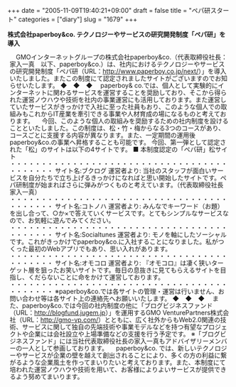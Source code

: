 +++
date = "2005-11-09T19:40:21+09:00"
draft = false
title = "ペパ研スタート"
categories = ["diary"]
slug = "1679"
+++

<b>株式会社paperboy&amp;co. テクノロジーやサービスの研究開発制度「ペパ研」を導入</b>
<div style="line-height:16px; margin:10px 5px 10px 5px;">
　GMOインターネットグループの株式会社paperboy&co.（代表取締役社長：家入一真　以下、paperboy&co.）は、社内におけるテクノロジーやサービスの研究開発制度「ペパ研（URL：<a href="http://www.paperboy.co.jp/next/" target="_blank">http://www.paperboy.co.jp/next/</a>）」を導入いたしました。またこの制度にて認定されましたサイトがございますのでお知らせいたします。
◆　◆　◆
　paperboy& co.では、個人として実験的にインターネットに関わるサービスを運営することを奨励しており、そこから得られた運営ノウハウや技術を社内の事業運営にも活用しております。また運営していたサービスがきっかけで入社に至った社員もおり、このような個人での取組みもこれからIT産業を牽引できる事業や人材育成の場になるものと考えております。
　今回、このような個人の取組みを奨励するための社内制度を設けることといたしました。この制度は、松・竹・梅からなる3つのコースがあり、コースごとに支援する内容が異なります。また、一定期間の運用後paperboy&co.の事業へ昇格することも可能です。
今回、第一弾として認定された「松」のサイトは以下の4サイトです。
■ 本制度認定の「ペパ研」松サイト
・・・・・・・・・・・・・・・・・・・・・・・・・・・・・・・・・・・・・・・・・・
サイト名:ブクログ
運営者より:
当社のスタッフが面白いサービスを自分たちで立ち上げるきっかけになればと思い開始したサイトです。ペパ研制度が始まればさらに弾みがつくものと考えています。（代表取締役社長　家入一真）
・・・・・・・・・・・・・・・・・・・・・・・・・・・・・・・・・・・・・・・・・・
サイト名:コトノハ
運営者より:
みんなでキーワード（お題）を出し合って、○か×で答えていくサービスです。とてもシンプルなサービスなので、お気軽に遊んでみてください。
・・・・・・・・・・・・・・・・・・・・・・・・・・・・・・・・・・・・・・・・・・
サイト名:Socialtunes
運営者より:
モノを軸にしたソーシャルです。これがきっかけでpaperboy&co.に入社することになりました。私がつくった最初のWebアプリでもあり、思い入れがあります。
・・・・・・・・・・・・・・・・・・・・・・・・・・・・・・・・・・・・・・・・・・
サイト名:オモコロ
運営者より:
『オモコロ』は凄く狭いターゲット層を狙ったお笑いサイトです。毎日の息抜きに見てもらえるサイトを目指し、くだらないことに命をかけて運営しております。
・・・・・・・・・・・・・・・・・・・・・・・・・・・・・・・・・・・・・・・・・・
※paperboy&co.では各サイトの管理・運営は行いません、お問い合わせ等は各サイト上の連絡先へお願いいたします。
◆　◆　◆
　また、paperboy&co.では今回の社内制度の他に「ブログビジネスファンド（URL：<a href="http://blogfund.jugem.jp" target="_blank">http://blogfund.jugem.jp</a>）」を運用するGMO VenturePartners株式会社（URL：<a href="http://gmo-vp.com/" target="_blank">http://gmo-vp.com/</a>）とともに、広く社外からもWeb2.0関連の技術、サービスに関して独自の先端技術や事業モデルなどを持つ有望なプロジェクトや企業には会社設立や上場準備などの支援を行う予定です。
※「ブログビジネスファンド」には当社代表取締役社長の家入一真もアドバイザリーメンバーの一人として参画しております。
　paperboy&co. では、新しいテクノロジーやサービスが企業の壁を越えて創出されることにより、多くの方の利益に繋がるような企業風土を作ってまいりたいと考えております。また、本制度にて培われた運営ノウハウや技術を用いて、お客様によりよいサービスが提供できるよう努めてまいります。<br style="clear:both;" />
</div>
